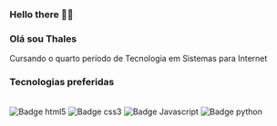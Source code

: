 ### Hello there 👋🗿

### Olá sou Thales
Cursando o quarto período de Tecnologia em Sistemas para Internet

### Tecnologias preferidas
<div style="display: inline_block"><br>
    <img aling="center" src="https://img.shields.io/badge/HTML5-E34F26?style=for-the-badge&logo=html5&logoColor=white" alt="Badge html5">
    <img aling="center" src="https://img.shields.io/badge/CSS3-1572B6?style=for-the-badge&logo=css3&logoColor=white" alt="Badge css3">
    <img aling="center" src="https://img.shields.io/badge/JavaScript-F7DF1E?style=for-the-badge&logo=javascript&logoColor=black" alt="Badge Javascript">
    <img aling="center" src="https://img.shields.io/badge/Python-14354C?style=for-the-badge&logo=python&logoColor=white" alt="Badge python">
</div>

    

